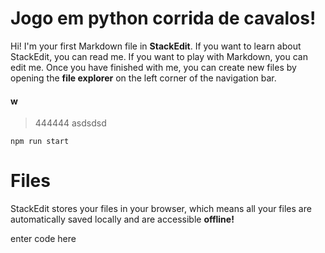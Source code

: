 # Jogo em python corrida de cavalos!

Hi! I'm your first Markdown file in **StackEdit**. If you want to learn about StackEdit, you can read me. If you want to play with Markdown, you can edit me. Once you have finished with me, you can create new files by opening the **file explorer** on the left corner of the navigation bar.

#### w
>444444
>asdsdsd

    npm run start

# Files

StackEdit stores your files in your browser, which means all your files are automatically saved locally and are accessible **offline!**

enter code here

```